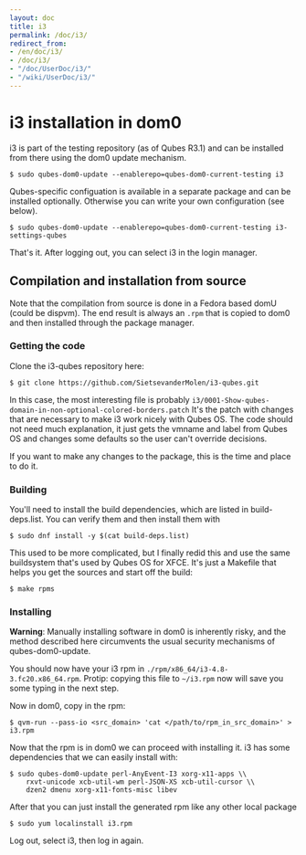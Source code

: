 ```yaml
---
layout: doc
title: i3
permalink: /doc/i3/
redirect_from:
- /en/doc/i3/
- /doc/i3/
- "/doc/UserDoc/i3/"
- "/wiki/UserDoc/i3/"
---
```


# i3 installation in dom0

i3 is part of the testing repository (as of Qubes R3.1) and can be installed from there
using the dom0 update mechanism.

    $ sudo qubes-dom0-update --enablerepo=qubes-dom0-current-testing i3
    
Qubes-specific configuation is available in a separate package and can be installed
optionally. Otherwise you can write your own configuration (see below).

    $ sudo qubes-dom0-update --enablerepo=qubes-dom0-current-testing i3-settings-qubes
    
That's it. After logging out, you can select i3 in the login manager.

## Compilation and installation from source

Note that the compilation from source is done in a Fedora based domU (could
be dispvm). The end result is always an `.rpm` that is copied to dom0 and then
installed through the package manager.

### Getting the code

Clone the i3-qubes repository here:

    $ git clone https://github.com/SietsevanderMolen/i3-qubes.git

In this case, the most interesting file is probably
`i3/0001-Show-qubes-domain-in-non-optional-colored-borders.patch` It's the patch
with changes that are necessary to make i3 work nicely with Qubes OS. The code
should not need much explanation, it just gets the vmname and label from Qubes
OS and changes some defaults so the user can't override decisions.

If you want to make any changes to the package, this is the time and place to do
it.

### Building

You'll need to install the build dependencies, which are listed in
build-deps.list. You can verify them and then install them with

    $ sudo dnf install -y $(cat build-deps.list)

This used to be more complicated, but I finally redid this and use the same
buildsystem that's used by Qubes OS for XFCE. It's just a Makefile that helps
you get the sources and start off the build:

    $ make rpms

### Installing

**Warning**: Manually installing software in dom0 is inherently risky, and the method described here circumvents the usual security mechanisms of qubes-dom0-update.

You should now have your i3 rpm in `./rpm/x86_64/i3-4.8-3.fc20.x86_64.rpm`.
Protip: copying this file to `~/i3.rpm` now will save you some typing in the
next step.

Now in dom0, copy in the rpm:

    $ qvm-run --pass-io <src_domain> 'cat </path/to/rpm_in_src_domain>' > i3.rpm

Now that the rpm is in dom0 we can proceed with installing it. i3 has some
dependencies that we can easily install with:

    $ sudo qubes-dom0-update perl-AnyEvent-I3 xorg-x11-apps \\
        rxvt-unicode xcb-util-wm perl-JSON-XS xcb-util-cursor \\
        dzen2 dmenu xorg-x11-fonts-misc libev

After that you can just install the generated rpm like any other local package

    $ sudo yum localinstall i3.rpm

Log out, select i3, then log in again.

[xdg_autostart_script]:https://gist.github.com/SietsevanderMolen/7b4cc32ce7b4884513b0a639540e454f
[i3bar_script]: https://gist.github.com/SietsevanderMolen/e7f594f209dfaa3596907e427b657e30
[terminal_start_script]: https://gist.github.com/SietsevanderMolen/7c6f2b5773dbc0c08e1509e49abd1e96
